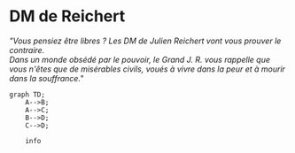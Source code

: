 # DM de Reichert

*"Vous pensiez être libres ? Les DM de Julien Reichert vont vous prouver le contraire.  
Dans un monde obsédé par le pouvoir, le Grand J. R. vous rappelle que vous n'êtes que de misérables civils, voués à vivre dans la peur et à mourir dans la souffrance."*

```mermaid
graph TD;
    A-->B;
    A-->C;
    B-->D;
    C-->D;
```

```mermaid
    info
```
